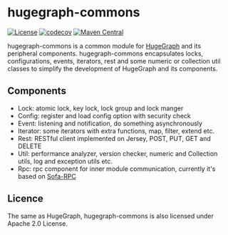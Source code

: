 # hugegraph-commons

[![License](https://img.shields.io/badge/license-Apache%202-0E78BA.svg)](https://www.apache.org/licenses/LICENSE-2.0.html)
[![codecov](https://codecov.io/gh/hugegraph/hugegraph-common/branch/master/graph/badge.svg)](https://codecov.io/gh/hugegraph/hugegraph-common)
[![Maven Central](https://maven-badges.herokuapp.com/maven-central/com.baidu.hugegraph/hugegraph-common/badge.svg)](https://mvnrepository.com/artifact/com.baidu.hugegraph/hugegraph-common)

hugegraph-commons is a common module for [HugeGraph](https://github.com/hugegraph/hugegraph) and its peripheral components.
hugegraph-commons encapsulates locks, configurations, events, iterators, rest and some 
numeric or collection util classes to simplify the development of HugeGraph and 
its components.

## Components

- Lock: atomic lock, key lock, lock group and lock manger
- Config: register and load config option with security check
- Event: listening and notification, do something asynchronously
- Iterator: some iterators with extra functions, map, filter, extend etc.
- Rest: RESTful client implemented on Jersey, POST, PUT, GET and DELETE
- Util: performance analyzer, version checker, numeric and Collection utils, log and exception utils etc.
- Rpc: rpc component for inner module communication, currently it's based on [Sofa-RPC](https://github.com/sofastack/sofa-rpc)

## Licence
The same as HugeGraph, hugegraph-commons is also licensed under Apache 2.0 License.
